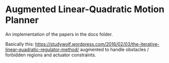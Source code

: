 # Augmented Linear-Quadratic Motion Planner

An implementation of the papers in the docs folder.

Basically this:
https://studywolf.wordpress.com/2016/02/03/the-iterative-linear-quadratic-regulator-method/
augmented to handle obstacles / forbidden regions and actuator constraints.
